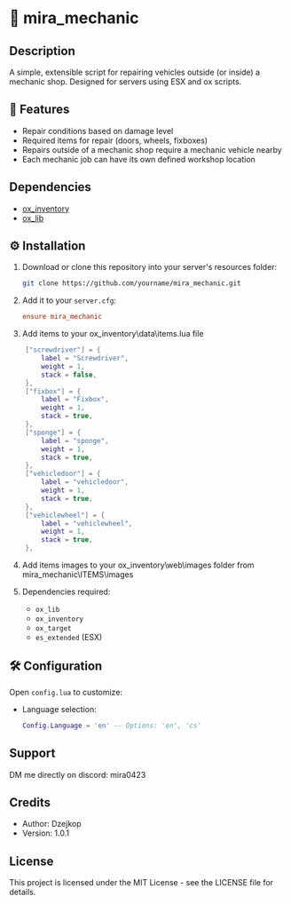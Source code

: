 # 🚗 mira_mechanic

## Description
A simple, extensible script for repairing vehicles outside (or inside) a mechanic shop. Designed for servers using ESX and ox scripts.

## 🔧 Features
- Repair conditions based on damage level
- Required items for repair (doors, wheels, fixboxes)
- Repairs outside of a mechanic shop require a mechanic vehicle nearby
- Each mechanic job can have its own defined workshop location

## Dependencies
- [ox_inventory](https://github.com/overextended/ox_inventory)
- [ox_lib](https://github.com/overextended/ox_lib)

## ⚙️ Installation

1. Download or clone this repository into your server's resources folder:
    ```bash
    git clone https://github.com/yourname/mira_mechanic.git
    ```

2. Add it to your `server.cfg`:
    ```cfg
    ensure mira_mechanic
    ```

3. Add items to your ox_inventory\data\items.lua file
```lua
	["screwdriver"] = {
		label = "Screwdriver",
		weight = 1,
		stack = false,
	},
	["fixbox"] = {
		label = "Fixbox",
		weight = 1,
		stack = true,
	},
	["sponge"] = {
		label = "sponge",
		weight = 1,
		stack = true,
	},
	["vehicledoor"] = {
		label = "vehicledoor",
		weight = 1,
		stack = true,
	},
	["vehiclewheel"] = {
		label = "vehiclewheel",
		weight = 1,
		stack = true,
	},
```

4. Add items images to your ox_inventory\web\images folder from mira_mechanic\ITEMS\images

5. Dependencies required:
    - `ox_lib`
    - `ox_inventory`
    - `ox_target`
    - `es_extended` (ESX)

## 🛠️ Configuration

Open `config.lua` to customize:

- Language selection:
  ```lua
  Config.Language = 'en' -- Options: 'en', 'cs'

## Support
DM me directly on discord: mira0423

## Credits
- Author: Dzejkop
- Version: 1.0.1

## License
This project is licensed under the MIT License - see the LICENSE file for details.
